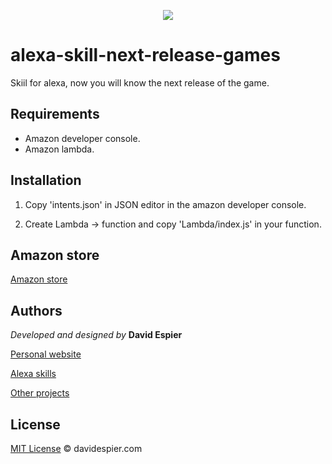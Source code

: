 <p align="center">
  <img src="http://davidespier.com/core/design/img/alexa/game.png">
</p>

# alexa-skill-next-release-games
Skiil for alexa, now you will know the next release of the game.

## Requirements

- Amazon developer console.
- Amazon lambda.

## Installation

1. Copy 'intents.json' in JSON editor in the amazon developer console.

2. Create Lambda -> function and copy 'Lambda/index.js' in your function.


## Amazon store

[Amazon store](https://www.amazon.es/dp/B083QNKW9B/)


## Authors

 *Developed and designed by*  **David Espier**


[Personal website](https://davidespier.com)

[Alexa skills](https://www.amazon.es/s?k=davidespier&i=alexa-skills)
        
[Other projects](https://github.com/davidespier?tab=repositories)


## License


[MIT License](https://choosealicense.com/licenses/mit/) © davidespier.com
